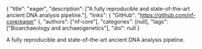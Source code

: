 {
  "title": "eager",
  "description": ["A fully reproducible and state-of-the-art ancient DNA analysis pipeline."],
  "links": {
    "GitHub": "https://github.com/nf-core/eager"
  },
  "authors": ["nf-core"],
  "categories": [null],
  "tags": ["Bioarchaeology and archaeogenetics"],
  "doi": null
}

<!-- Generated by csv2md.R – do not edit by hand -->

A fully reproducible and state-of-the-art ancient DNA analysis pipeline.